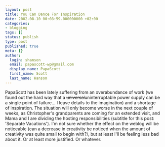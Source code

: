 ```yaml
---
layout: post
title: You Can Dance For Inspiration
date: 2002-08-10 00:08:59.000000000 +02:00
categories:
- blogging
tags: []
status: publish
type: post
published: true
meta: {}
author:
  login: shanson
  email: papascott-wp@gmail.com
  display_name: PapaScott
  first_name: Scott
  last_name: Hanson
---
```

<p>PapaScott has been lately suffering from an overabundance of work (we found out the hard way that a <strike>universal</strike>uninterruptable power supply can be a single point of failure... I leave details to the imagination) and a shortage of inspiration. The situation will only become worse in the next couple of weeks, as Christopher's grandparents are coming for an extended visit, and Mama and I are dividing the hosting responsibilities (subtitle for this post: 'Separate Vacations'). I'm not sure whether the effect on the weblog will be noticeable (can a decrease in creativity be noticed when the amount of creativity was quite small to begin with?), but at least I'll be feeling less bad about it. Or at least more justified. Or whatever.</p>
